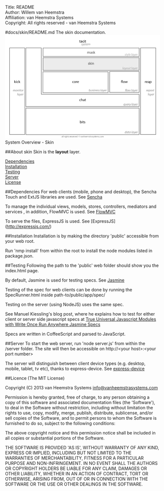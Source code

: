 Title: README  
Author: Willem van Heemstra  
Affiliation: van Heemstra Systems  
Copyright: All rights reserved - van Heemstra Systems

#docs/skin/README.md
The skin documentation.
![Image](../skin/images/system_overview_skin.png?raw=true)  System Overview - Skin

##About skin
Skin is the **layout** layer.

[Dependencies](#Dependencies)  
[Installation](#Installation)  
[Testing](#Testing)  
[Server](#Server)  
[License](#License)  

##<a id="Dependencies"></a>Dependencies
For web clients (mobile, phone and desktop), the Sencha Touch and ExtJS libraries are used. See [Sencha](http://www.sencha.com/)

To manage the individual views, models, stores, controllers, mediators and services , in addition, FlowMVC is used. See [FlowMVC](https://github.com/WebAppSolutionInc/flow-mvc)

To serve the files, ExpressJS is used. See [ExpressJS] (http://expressjs.com/)

##<a id="Installation"></a>Installation
Installation is by making the directory 'public' accessible from your web root.

Run 'nmp install' from within the root to install the node modules listed in package.json.

##<a id="Testing"></a>Testing
Following the path to the 'public' web folder should show you the index.html page.

By default, Jasmine is used for testing specs. See [Jasmine](http://pivotal.github.io/jasmine/)

Testing of the spec for web clients can be done by running the SpecRunner.html inside path-to/public/app/spec/ 

Testing on the server (using NodeJS) uses the same spec.

See Manuel Kiessling's blog post, where he explains how to test for either client or server side javascript specs at [True Universal Javascript Modules with Write Once Run Anywhere Jasmine Specs](http://manuel.kiessling.net/2012/03/30/true-universal-javascript-modules-with-write-once-run-anywhere-jasmine-specs/)

Specs are written in CoffeeScript and parsed to JavaScript.

##<a id="Server"></a>Server
To start the web server, run 'node server.js' from within the /server folder. The site will then be accessible on http://\<your host>:\<your port number>

The server will distinguish between client device types (e.g. desktop, mobile, tablet, tv etc), thanks to express-device. See [express-device](https://github.com/rguerreiro/express-device)

##<a id="License"></a>Licence
(The MIT License)

Copyright (C) 2013 van Heemstra Systems info@vanheemstrasystems.com

Permission is hereby granted, free of charge, to any person obtaining a copy of this software and associated documentation files (the 'Software'), to deal in the Software without restriction, including without limitation the rights to use, copy, modify, merge, publish, distribute, sublicense, and/or sell copies of the Software, and to permit persons to whom the Software is furnished to do so, subject to the following conditions:

The above copyright notice and this permission notice shall be included in all copies or substantial portions of the Software.

THE SOFTWARE IS PROVIDED 'AS IS', WITHOUT WARRANTY OF ANY KIND, EXPRESS OR IMPLIED, INCLUDING BUT NOT LIMITED TO THE WARRANTIES OF MERCHANTABILITY, FITNESS FOR A PARTICULAR PURPOSE AND NON-INFRINGEMENT. IN NO EVENT SHALL THE AUTHORS OR COPYRIGHT HOLDERS BE LIABLE FOR ANY CLAIM, DAMAGES OR OTHER LIABILITY, WHETHER IN AN ACTION OF CONTRACT, TORT OR OTHERWISE, ARISING FROM, OUT OF OR IN CONNECTION WITH THE SOFTWARE OR THE USE OR OTHER DEALINGS IN THE SOFTWARE.